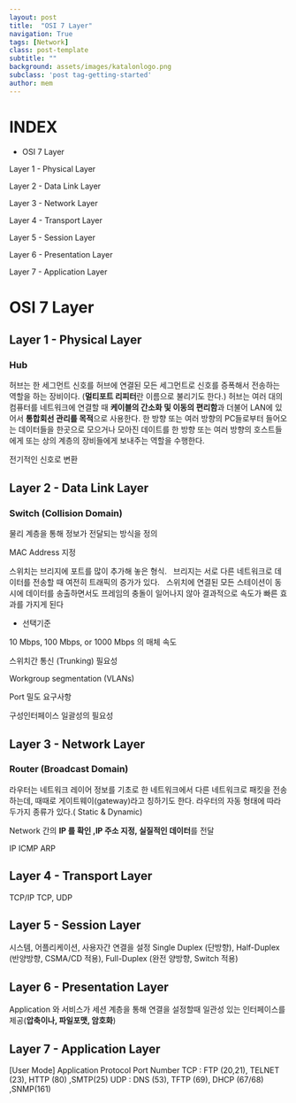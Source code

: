 ```yaml
---
layout: post
title:  "OSI 7 Layer"
navigation: True
tags: [Network]
class: post-template
subtitle: ""
background: assets/images/katalonlogo.png 
subclass: 'post tag-getting-started'
author: mem
---
```



INDEX
===
* OSI 7 Layer

 Layer 1 - Physical Layer

 Layer 2 - Data Link Layer

 Layer 3 - Network Layer

 Layer 4 - Transport Layer

 Layer 5 - Session Layer

 Layer 6 - Presentation Layer

 Layer 7 - Application Layer


# OSI 7 Layer

## Layer 1 - Physical Layer

 ### Hub
 허브는 한 세그먼트 신호를 허브에 연결된 모든 세그먼트로 신호를 증폭해서 전송하는 역할을 하는 장비이다. (**멀티포트 리피터**란 이름으로 불리기도 한다.)
 허브는 여러 대의 컴퓨터를 네트워크에 연결할 때 **케이블의 간소화 및 이동의 편리함**과 더불어 LAN에 있어서 **통합회선 관리를 목적**으로 사용한다.
 한 방향 또는 여러 방향의 PC들로부터 들어오는 데이터들을 한곳으로 모으거나 모아진 데이트를 한 방향 또는 여러 방향의 호스트들에게 또는 상의 계층의 장비들에게 보내주는 역할을 수행한다.

 전기적인 신호로 변환

## Layer 2 - Data Link Layer
 
 ### Switch (Collision Domain)

 물리 계층을 통해 정보가 전달되는 방식을 정의
 
 MAC Address 지정 


스위치는 브리지에 포트를 많이 추가해 놓은 형식.  
브리지는 서로 다른 네트워크로 데이터를 전송할 때 여전히 트래픽의 증가가 있다.  
스위치에 연결된 모든 스테이션이 동시에 데이터를 송출하면서도 프레임의 충돌이 일어나지 않아 결과적으로 속도가 빠른 효과를 가지게 된다 

* 선택기준 

10 Mbps, 100 Mbps, or 1000 Mbps 의 매체 속도

스위치간 통신 (Trunking) 필요성

Workgroup segmentation (VLANs)

Port 밀도 요구사항

구성인터페이스 일괄성의 필요성



## Layer 3 - Network Layer
 
 ### Router (Broadcast Domain)
 
 라우터는 네트워크 레이어 정보를 기초로 한 네트워크에서 다른 네트워크로 패킷을 전송하는데, 때때로 게이트웨이(gateway)라고 칭하기도 한다. 
 라우터의 자동 형태에 따라 두가지 종류가 있다.( Static & Dynamic)

 Network 간의 **IP 를 확인 ,IP 주소 지정, 실질적인 데이터**를 전달

 IP ICMP ARP
 


## Layer 4 - Transport Layer
 TCP/IP
 TCP, UDP 

## Layer 5 - Session Layer

 시스템, 어플리케이션, 사용자간 연결을 설정 
 Single Duplex (단방향), Half-Duplex (반양방향, CSMA/CD 적용), Full-Duplex (완전 양방향, Switch 적용)


## Layer 6 - Presentation Layer

 Application 와 서비스가 세션 계층을 통해 연결을 설정할때 
 일관성 있는 인터페이스를 제공(**압축이나, 파일포맷, 암호화**)


## Layer 7 - Application Layer

 [User Mode] Application Protocol Port Number 
  TCP : FTP (20,21), TELNET (23), HTTP (80) ,SMTP(25)
  UDP : DNS (53), TFTP (69), DHCP (67/68) ,SNMP(161)
